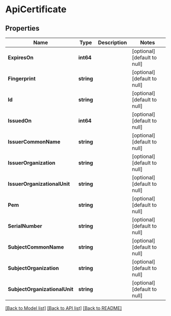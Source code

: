 # ApiCertificate

## Properties
Name | Type | Description | Notes
------------ | ------------- | ------------- | -------------
**ExpiresOn** | **int64** |  | [optional] [default to null]
**Fingerprint** | **string** |  | [optional] [default to null]
**Id** | **string** |  | [optional] [default to null]
**IssuedOn** | **int64** |  | [optional] [default to null]
**IssuerCommonName** | **string** |  | [optional] [default to null]
**IssuerOrganization** | **string** |  | [optional] [default to null]
**IssuerOrganizationalUnit** | **string** |  | [optional] [default to null]
**Pem** | **string** |  | [optional] [default to null]
**SerialNumber** | **string** |  | [optional] [default to null]
**SubjectCommonName** | **string** |  | [optional] [default to null]
**SubjectOrganization** | **string** |  | [optional] [default to null]
**SubjectOrganizationalUnit** | **string** |  | [optional] [default to null]

[[Back to Model list]](../README.md#documentation-for-models) [[Back to API list]](../README.md#documentation-for-api-endpoints) [[Back to README]](../README.md)


